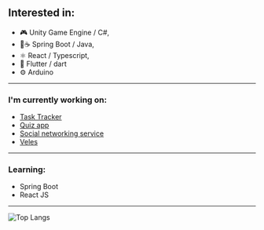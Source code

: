 <!-- ### Hi there 👋 -->

## Interested in:

- 🎮 Unity Game Engine / C#,
- 🍃☕ Spring Boot / Java,
- ⚛ React / Typescript,
- 📱 Flutter / dart
- ⚙ Arduino

---

 ### I'm currently working on:
- [Task Tracker](https://github.com/Quuba/task-tracker)
- [Quiz app](https://github.com/Quuba/react-quiz-app)
- [Social networking service](https://github.com/Quuba/social-media-app-frontend)
- [Veles](https://github.com/Quuba/veles)

--- 

 ### Learning:
 - Spring Boot
 - React JS

--- 

<!-- Taken from: (https://github.com/anuraghazra/github-readme-stats) -->
![Top Langs](https://github-readme-stats.vercel.app/api/top-langs/?username=quuba)


<!--
**Quuba/Quuba** is a ✨ _special_ ✨ repository because its `README.md` (this file) appears on your GitHub profile.

Here are some ideas to get you started:

- 🔭 I’m currently working on ...
- 🌱 I’m currently learning ...
- 👯 I’m looking to collaborate on ...
- 🤔 I’m looking for help with ...
- 💬 Ask me about ...
- 📫 How to reach me: ...
- 😄 Pronouns: ...
- ⚡ Fun fact: ...
-->
